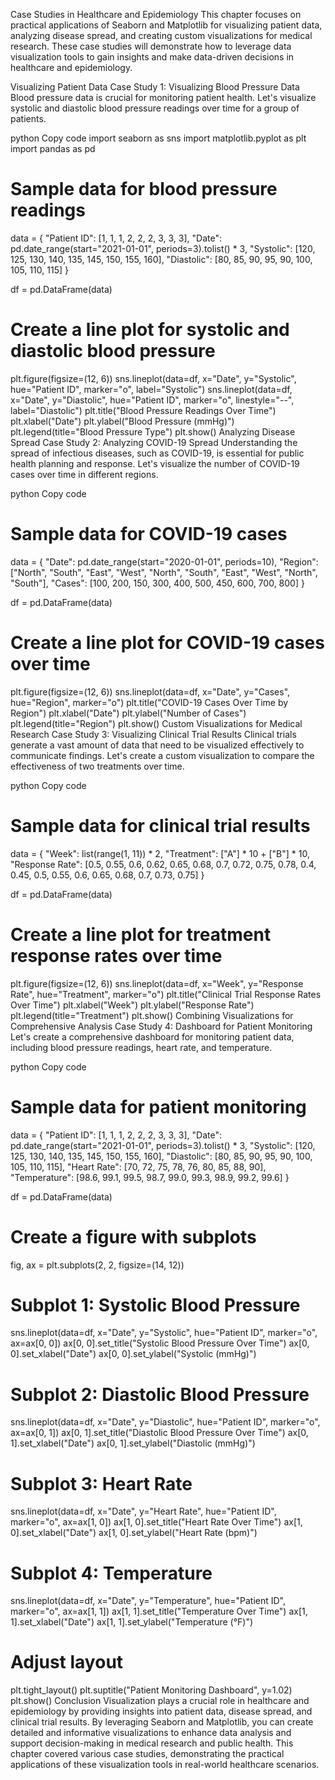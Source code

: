 Case Studies in Healthcare and Epidemiology
This chapter focuses on practical applications of Seaborn and Matplotlib for visualizing patient data, analyzing disease spread, and creating custom visualizations for medical research. These case studies will demonstrate how to leverage data visualization tools to gain insights and make data-driven decisions in healthcare and epidemiology.

Visualizing Patient Data
Case Study 1: Visualizing Blood Pressure Data
Blood pressure data is crucial for monitoring patient health. Let's visualize systolic and diastolic blood pressure readings over time for a group of patients.

python
Copy code
import seaborn as sns
import matplotlib.pyplot as plt
import pandas as pd

# Sample data for blood pressure readings
data = {
    "Patient ID": [1, 1, 1, 2, 2, 2, 3, 3, 3],
    "Date": pd.date_range(start="2021-01-01", periods=3).tolist() * 3,
    "Systolic": [120, 125, 130, 140, 135, 145, 150, 155, 160],
    "Diastolic": [80, 85, 90, 95, 90, 100, 105, 110, 115]
}

df = pd.DataFrame(data)

# Create a line plot for systolic and diastolic blood pressure
plt.figure(figsize=(12, 6))
sns.lineplot(data=df, x="Date", y="Systolic", hue="Patient ID", marker="o", label="Systolic")
sns.lineplot(data=df, x="Date", y="Diastolic", hue="Patient ID", marker="o", linestyle="--", label="Diastolic")
plt.title("Blood Pressure Readings Over Time")
plt.xlabel("Date")
plt.ylabel("Blood Pressure (mmHg)")
plt.legend(title="Blood Pressure Type")
plt.show()
Analyzing Disease Spread
Case Study 2: Analyzing COVID-19 Spread
Understanding the spread of infectious diseases, such as COVID-19, is essential for public health planning and response. Let's visualize the number of COVID-19 cases over time in different regions.

python
Copy code
# Sample data for COVID-19 cases
data = {
    "Date": pd.date_range(start="2020-01-01", periods=10),
    "Region": ["North", "South", "East", "West", "North", "South", "East", "West", "North", "South"],
    "Cases": [100, 200, 150, 300, 400, 500, 450, 600, 700, 800]
}

df = pd.DataFrame(data)

# Create a line plot for COVID-19 cases over time
plt.figure(figsize=(12, 6))
sns.lineplot(data=df, x="Date", y="Cases", hue="Region", marker="o")
plt.title("COVID-19 Cases Over Time by Region")
plt.xlabel("Date")
plt.ylabel("Number of Cases")
plt.legend(title="Region")
plt.show()
Custom Visualizations for Medical Research
Case Study 3: Visualizing Clinical Trial Results
Clinical trials generate a vast amount of data that need to be visualized effectively to communicate findings. Let's create a custom visualization to compare the effectiveness of two treatments over time.

python
Copy code
# Sample data for clinical trial results
data = {
    "Week": list(range(1, 11)) * 2,
    "Treatment": ["A"] * 10 + ["B"] * 10,
    "Response Rate": [0.5, 0.55, 0.6, 0.62, 0.65, 0.68, 0.7, 0.72, 0.75, 0.78, 
                      0.4, 0.45, 0.5, 0.55, 0.6, 0.65, 0.68, 0.7, 0.73, 0.75]
}

df = pd.DataFrame(data)

# Create a line plot for treatment response rates over time
plt.figure(figsize=(12, 6))
sns.lineplot(data=df, x="Week", y="Response Rate", hue="Treatment", marker="o")
plt.title("Clinical Trial Response Rates Over Time")
plt.xlabel("Week")
plt.ylabel("Response Rate")
plt.legend(title="Treatment")
plt.show()
Combining Visualizations for Comprehensive Analysis
Case Study 4: Dashboard for Patient Monitoring
Let's create a comprehensive dashboard for monitoring patient data, including blood pressure readings, heart rate, and temperature.

python
Copy code
# Sample data for patient monitoring
data = {
    "Patient ID": [1, 1, 1, 2, 2, 2, 3, 3, 3],
    "Date": pd.date_range(start="2021-01-01", periods=3).tolist() * 3,
    "Systolic": [120, 125, 130, 140, 135, 145, 150, 155, 160],
    "Diastolic": [80, 85, 90, 95, 90, 100, 105, 110, 115],
    "Heart Rate": [70, 72, 75, 78, 76, 80, 85, 88, 90],
    "Temperature": [98.6, 99.1, 99.5, 98.7, 99.0, 99.3, 98.9, 99.2, 99.6]
}

df = pd.DataFrame(data)

# Create a figure with subplots
fig, ax = plt.subplots(2, 2, figsize=(14, 12))

# Subplot 1: Systolic Blood Pressure
sns.lineplot(data=df, x="Date", y="Systolic", hue="Patient ID", marker="o", ax=ax[0, 0])
ax[0, 0].set_title("Systolic Blood Pressure Over Time")
ax[0, 0].set_xlabel("Date")
ax[0, 0].set_ylabel("Systolic (mmHg)")

# Subplot 2: Diastolic Blood Pressure
sns.lineplot(data=df, x="Date", y="Diastolic", hue="Patient ID", marker="o", ax=ax[0, 1])
ax[0, 1].set_title("Diastolic Blood Pressure Over Time")
ax[0, 1].set_xlabel("Date")
ax[0, 1].set_ylabel("Diastolic (mmHg)")

# Subplot 3: Heart Rate
sns.lineplot(data=df, x="Date", y="Heart Rate", hue="Patient ID", marker="o", ax=ax[1, 0])
ax[1, 0].set_title("Heart Rate Over Time")
ax[1, 0].set_xlabel("Date")
ax[1, 0].set_ylabel("Heart Rate (bpm)")

# Subplot 4: Temperature
sns.lineplot(data=df, x="Date", y="Temperature", hue="Patient ID", marker="o", ax=ax[1, 1])
ax[1, 1].set_title("Temperature Over Time")
ax[1, 1].set_xlabel("Date")
ax[1, 1].set_ylabel("Temperature (°F)")

# Adjust layout
plt.tight_layout()
plt.suptitle("Patient Monitoring Dashboard", y=1.02)
plt.show()
Conclusion
Visualization plays a crucial role in healthcare and epidemiology by providing insights into patient data, disease spread, and clinical trial results. By leveraging Seaborn and Matplotlib, you can create detailed and informative visualizations to enhance data analysis and support decision-making in medical research and public health. This chapter covered various case studies, demonstrating the practical applications of these visualization tools in real-world healthcare scenarios.
